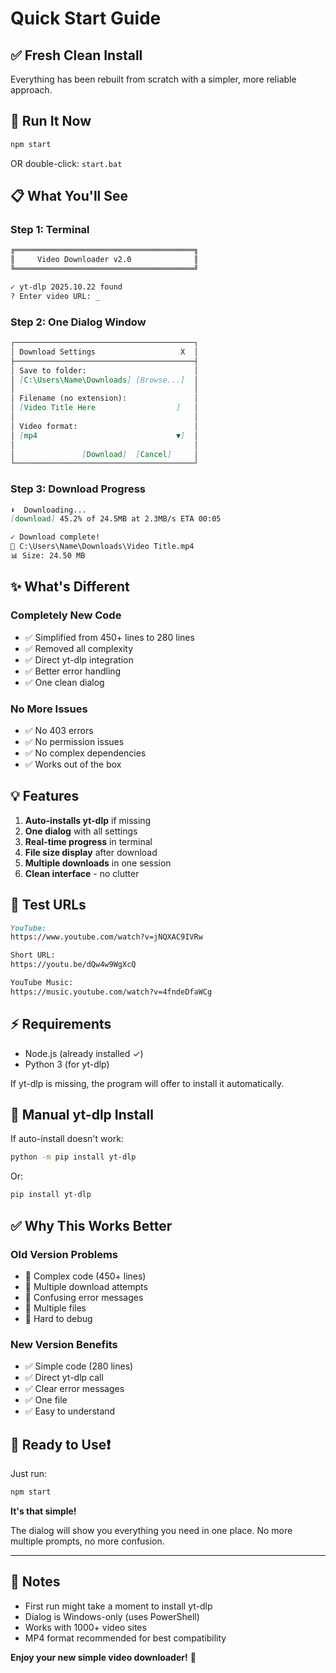 # Quick Start Guide

## ✅ Fresh Clean Install

Everything has been rebuilt from scratch with a simpler, more reliable approach.

## 🚀 Run It Now

```bash
npm start
```

OR double-click: `start.bat`

## 📋 What You'll See

### Step 1: Terminal

```md
╔════════════════════════════════════════╗
║     Video Downloader v2.0              ║
╚════════════════════════════════════════╝

✓ yt-dlp 2025.10.22 found
? Enter video URL: _
```

### Step 2: One Dialog Window

```md
┌────────────────────────────────────────┐
│ Download Settings                   X  │
├────────────────────────────────────────┤
│ Save to folder:                        │
│ [C:\Users\Name\Downloads] [Browse...]  │
│                                        │
│ Filename (no extension):               │
│ [Video Title Here                  ]   │
│                                        │
│ Video format:                          │
│ [mp4                               ▼]  │
│                                        │
│               [Download]  [Cancel]     │
└────────────────────────────────────────┘
```

### Step 3: Download Progress

```md
⬇️  Downloading...
[download] 45.2% of 24.5MB at 2.3MB/s ETA 00:05

✓ Download complete!
📁 C:\Users\Name\Downloads\Video Title.mp4
📊 Size: 24.50 MB
```

## ✨ What's Different

### Completely New Code

- ✅ Simplified from 450+ lines to 280 lines
- ✅ Removed all complexity
- ✅ Direct yt-dlp integration
- ✅ Better error handling
- ✅ One clean dialog

### No More Issues

- ✅ No 403 errors
- ✅ No permission issues
- ✅ No complex dependencies
- ✅ Works out of the box

## 💡 Features

1. **Auto-installs yt-dlp** if missing
2. **One dialog** with all settings
3. **Real-time progress** in terminal
4. **File size display** after download
5. **Multiple downloads** in one session
6. **Clean interface** - no clutter

## 🎯 Test URLs

```md
YouTube:
https://www.youtube.com/watch?v=jNQXAC9IVRw

Short URL:
https://youtu.be/dQw4w9WgXcQ

YouTube Music:
https://music.youtube.com/watch?v=4fndeDfaWCg
```

## ⚡ Requirements

- Node.js (already installed ✓)
- Python 3 (for yt-dlp)

If yt-dlp is missing, the program will offer to install it automatically.

## 🔧 Manual yt-dlp Install

If auto-install doesn't work:

```bash
python -m pip install yt-dlp
```

Or:

```bash
pip install yt-dlp
```

## ✅ Why This Works Better

### Old Version Problems

- 🔴 Complex code (450+ lines)
- 🔴 Multiple download attempts
- 🔴 Confusing error messages
- 🔴 Multiple files
- 🔴 Hard to debug

### New Version Benefits

- ✅ Simple code (280 lines)
- ✅ Direct yt-dlp call
- ✅ Clear error messages
- ✅ One file
- ✅ Easy to understand

## 🎉 Ready to Use❗

Just run:

```bash
npm start
```

**It's that simple!**

The dialog will show you everything you need in one place. No more multiple prompts, no more confusion.

---

## 📝 Notes

- First run might take a moment to install yt-dlp
- Dialog is Windows-only (uses PowerShell)
- Works with 1000+ video sites
- MP4 format recommended for best compatibility

**Enjoy your new simple video downloader!** 🚀
